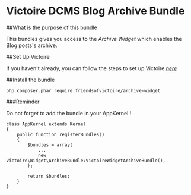 Victoire DCMS Blog Archive Bundle
============

##What is the purpose of this bundle

This bundles gives you access to the *Archive Widget* which enables the Blog posts's archive.

##Set Up Victoire

If you haven't already, you can follow the steps to set up Victoire *[here](https://github.com/Victoire/victoire/blob/master/setup.md)*

##Install the bundle

    php composer.phar require friendsofvictoire/archive-widget

###Reminder

Do not forget to add the bundle in your AppKernel !

    class AppKernel extends Kernel
    {
        public function registerBundles()
        {
            $bundles = array(
                ...
                new Victoire\Widget\ArchiveBundle\VictoireWidgetArchiveBundle(),
            );

            return $bundles;
        }
    }
